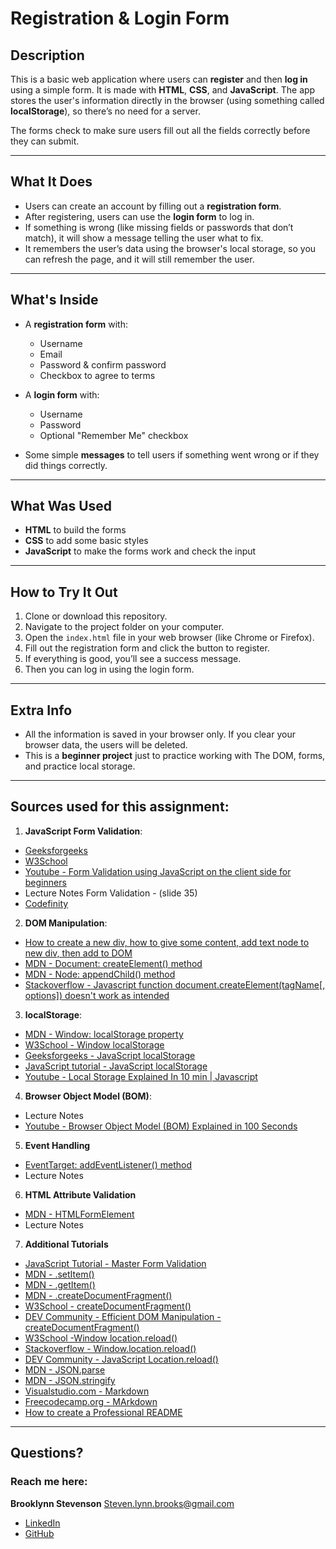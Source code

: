 
# Registration & Login Form

## Description

This is a basic web application where users can **register** and then **log in** using a simple form. It is made with **HTML**, **CSS**, and **JavaScript**. The app stores the user's information directly in the browser (using something called **localStorage**), so there’s no need for a server.

The forms check to make sure users fill out all the fields correctly before they can submit.

---

## What It Does

- Users can create an account by filling out a **registration form**.
- After registering, users can use the **login form** to log in.
- If something is wrong (like missing fields or passwords that don’t match), it will show a message telling the user what to fix.
- It remembers the user’s data using the browser's local storage, so you can refresh the page, and it will still remember the user.

---

## What's Inside

- A **registration form** with:
  - Username
  - Email
  - Password & confirm password
  - Checkbox to agree to terms

- A **login form** with:
  - Username
  - Password
  - Optional "Remember Me" checkbox

- Some simple **messages** to tell users if something went wrong or if they did things correctly.

---

## What Was Used

- **HTML** to build the forms
- **CSS** to add some basic styles
- **JavaScript** to make the forms work and check the input

---

## How to Try It Out

1. Clone or download this repository.
2. Navigate to the project folder on your computer.
3. Open the `index.html` file in your web browser (like Chrome or Firefox).
4. Fill out the registration form and click the button to register.
5. If everything is good, you’ll see a success message.
6. Then you can log in using the login form.

---

## Extra Info

- All the information is saved in your browser only. If you clear your browser data, the users will be deleted.
- This is a **beginner project** just to practice working with The DOM, forms, and practice local storage.

---

## Sources used for this assignment: 
1. **JavaScript Form Validation**:
- [Geeksforgeeks](https://www.geeksforgeeks.org/form-validation-using-javascript/)
- [W3School](https://www.w3schools.com/js/js_validation.asp)
- [Youtube - Form Validation using JavaScript on the client side for beginners](https://www.youtube.com/watch?v=CYlNJpltjMM&t=219s)
- Lecture Notes Form Validation - (slide 35)
- [Codefinity](https://codefinity.com/courses/v2/b9808bef-5849-468d-b10d-532a2e0a015f/a29789b4-29f5-403f-a590-e7e8ec3a45ce/ab8c5273-23a6-4eb7-af83-cb3175373856)

2. **DOM Manipulation**:
- [How to create a new div, how to give some content, add text node to new div, then add to DOM](https://developer.mozilla.org/en-US/docs/Web/API/Document/createElement)
- [MDN - Document: createElement() method](https://developer.mozilla.org/en-US/docs/Web/API/Document/createElement)
- [MDN - Node: appendChild() method](https://developer.mozilla.org/en-US/docs/Web/API/Node/appendChild)
- [Stackoverflow - Javascript function document.createElement(tagName[, options]) doesn't work as intended](https://stackoverflow.com/questions/39251318/javascript-function-document-createelementtagname-options-doesnt-work-as-i)

3. **localStorage**:
- [MDN - Window: localStorage property](https://developer.mozilla.org/en-US/docs/Web/API/Window/localStorage)
- [W3School - Window localStorage](https://www.w3schools.com/jsref/prop_win_localstorage.asp)
- [Geeksforgeeks - JavaScript localStorage](https://www.geeksforgeeks.org/javascript-localstorage/)
- [JavaScript tutorial - JavaScript localStorage](https://www.javascripttutorial.net/web-apis/javascript-localstorage/)
- [Youtube - Local Storage Explained In 10 min | Javascript](https://www.youtube.com/watch?v=fYTTUBa-lPc)

4. **Browser Object Model (BOM)**:
- Lecture Notes
- [Youtube - Browser Object Model (BOM) Explained in 100 Seconds](https://www.youtube.com/watch?v=W09_6diMZX0)

5. **Event Handling**
- [EventTarget: addEventListener() method](https://developer.mozilla.org/en-US/docs/Web/API/EventTarget/addEventListener)
- Lecture Notes

6. **HTML Attribute Validation**
- [MDN - HTMLFormElement](https://developer.mozilla.org/en-US/docs/Web/API/HTMLFormElement)
- Lecture Notes

7. **Additional Tutorials** 
- [JavaScript Tutorial - Master Form Validation](https://www.javascripttutorial.net/javascript-dom/javascript-form-validation/)
- [MDN - .setItem()](https://developer.mozilla.org/en-US/docs/Web/API/Storage/setItem)
- [MDN - .getItem()](https://developer.mozilla.org/en-US/docs/Web/API/Storage/getItem)
- [MDN - .createDocumentFragment()](https://developer.mozilla.org/en-US/docs/Web/API/Document/createDocumentFragment)
- [W3School - createDocumentFragment()](https://www.w3schools.com/jsref/met_document_createdocumentfragment.asp)
- [DEV Community - Efficient DOM Manipulation - createDocumentFragment()](https://dev.to/vivek96_/efficient-dom-manipulation-with-documentcreatedocumentfragment-54i6)
- [W3School -Window location.reload()](https://www.w3schools.com/jsref/met_loc_reload.asp)
- [Stackoverflow - Window.location.reload()](https://stackoverflow.com/questions/3715047/how-to-reload-a-page-using-javascript)
- [DEV Community - JavaScript Location.reload()](https://dev.to/maxinejs/location-reload-a55)
- [MDN - JSON.parse](https://developer.mozilla.org/en-US/docs/Web/JavaScript/Reference/Global_Objects/JSON/parse)
- [MDN - JSON.stringify](https://developer.mozilla.org/en-US/docs/Web/JavaScript/Reference/Global_Objects/JSON/stringify)
- [Visualstudio.com - Markdown](https://code.visualstudio.com/docs/languages/markdown#:~:text=VS%20Code%20supports%20Markdown%20files,and%20start%20working%20with%20it.)
- [Freecodecamp.org - MArkdown](https://www.freecodecamp.org/news/how-to-use-markdown-in-vscode/)
- [How to create a Professional README](https://coding-boot-camp.github.io/full-stack/github/professional-readme-guide)

---

 ## Questions?
  ### Reach me here: 
  **Brooklynn Stevenson** 
  Steven.lynn.brooks@gmail.com
  * [LinkedIn](https://www.linkedin.com/in/brooklynn-stevenson/)
  * [GitHub](https://github.com/Brooksteven)